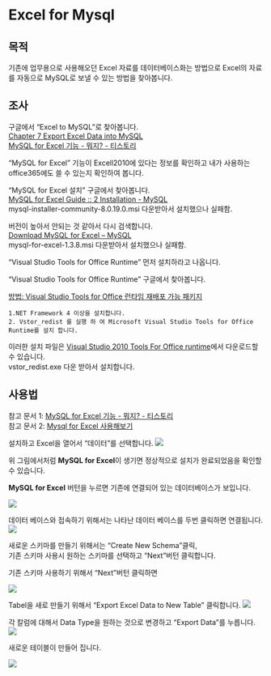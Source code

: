 # Excel for Mysql

## 목적

기존에 업무용으로 사용해오던 Excel 자료를 데이터베이스화는 방법으로 Excel의 자료를 자동으로 MySQL로 보낼 수 있는 방법을 찾아봅니다.

## 조사

구글에서 “Excel to MySQL”로 찾아봅니다.  
[Chapter 7 Export Excel Data into MySQL](https://dev.mysql.com/doc/mysql-for-excel/en/mysql-for-excel-export.html)  
[MySQL for Excel 기능 - 뭐지? - 티스토리](https://2ssoosike.tistory.com/257)

“MySQL for Excel” 기능이 Excell2010에 있다는 정보를 확인하고 내가 사용하는 office365에도 쓸 수 있는지 확인하여 봅니다.

“MySQL for Excel 설치” 구글에서 찾아봅니다.  
[MySQL for Excel Guide :: 2 Installation - MySQL](https://dev.mysql.com/doc/mysql-for-excel/en/mysql-for-excel-install.html)  
mysql-installer-community-8.0.19.0.msi 다운받아서 설치했으나 실패함.

버전이 높아서 안되는 것 같아서 다시 검색합니다.  
[Download MySQL for Excel – MySQL](https://dev.mysql.com/downloads/windows/excel/)  
mysql-for-excel-1.3.8.msi 다운받아서 설치했으나 실패함.

“Visual Studio Tools for Office Runtime” 먼저 설치하라고 나옵니다.

“Visual Studio Tools for Office Runtime” 구글에서 찾아봅니다.

[방법: Visual Studio Tools for Office 런타임 재배포 가능 패키지](https://docs.microsoft.com/ko-kr/visualstudio/vsto/how-to-install-the-visual-studio-tools-for-office-runtime-redistributable?view=vs-2019)

    1.NET Framework 4 이상을 설치합니다.
    2. Vstor_redist 를 실행 하 여 Microsoft Visual Studio Tools for Office Runtime를 설치 합니다.

이러한 설치 파일은 [Visual Studio 2010 Tools For Office runtime](https://www.microsoft.com/ko-kr/download/details.aspx?id=48217)에서 다운로드할 수 있습니다.  
vstor_redist.exe 다운 받아서 설치합니다.

## 사용법

참고 문서 1: [MySQL for Excel 기능 - 뭐지? - 티스토리](https://2ssoosike.tistory.com/257)  
참고 문서 2: [Mysql for Excel 사용해보기](https://m.blog.naver.com/PostView.nhn?blogId=good_ray&logNo=221538398631&proxyReferer=https%3A%2F%2Fwww.google.com%2F)  


설치하고 Excel을 열어서 “데이터”를 선택합니다.
![](images/ERP/excel_data.jpg)

위 그림에서처럼 **MySQL for Excel**이 생기면 정상적으로 설치가 완료되었음을 확인할 수 있습니다.

**MySQL for Excel** 버턴을 누르면 기존에 연결되어 있는 데이터베이스가 보입니다.

![](images/ERP/ExcelforMySQLPressed.jpg)

데이터 베이스와 접속하기 위해서는 나타난 데이터 베이스를 두번 클릭하면 연결됩니다.  
 ![](images/ERP/selectdatabaseschema.jpg)

새로운 스키마를 만들기 위해서는 “Create New Schema”클릭,  
기존 스키마 사용시 원하는 스키마를 선택하고 “Next”버턴 클릭합니다.

기존 스키마 사용하기 위해서 “Next”버턴 클릭하면

![](images/ERP/exportExcelDataToNewTable.jpg)

Tabel을 새로 만들기 위해서 “Export Excel Data to New Table” 클릭합니다.
![](images/ERP/exportDataToMysql.jpg)

각 칼럼에 대해서 Data Type을 원하는 것으로 변경하고 “Export Data”를 누릅니다.
![](images/ERP/exportDataToMysql_change.jpg)

새로운 테이블이 만들어 집니다.

![](images/ERP/exportExcelDataToNewTableMade.jpg)
